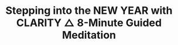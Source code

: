 ---
draft: false 

title: "Stepping into the NEW YEAR with CLARITY △ 8-Minute Guided Meditation"
slug: "Stepping into the NEW YEAR with CLARITY 8-Minute Guided Meditation"

thumbnail: "https://i.ytimg.com/vi/ACwL9A-svt4/hqdefault.jpg"
time: "8:27"
tags: ["Clarity","Guided Meditation"]
authors: "kristen martin"
youtubeId: "ACwL9A-svt4"

dis: "
Use this 8 Min Meditation to set a positive intention for the course of your day.

This all levels mindful meditation is designed to help you gather yourself, connect to what feels good and bring you a healthy focus for your day. All you need is 8 minutes and an open mind!

Taking time to meditate daily will improve mental clarity, lower stress levels and shift anxious energy into trust.

Let me know how it goes down below!
"
---